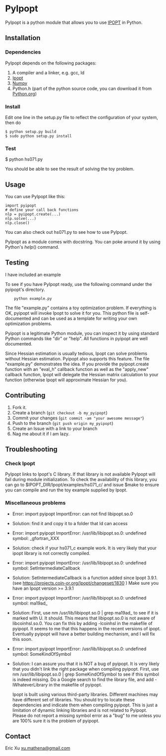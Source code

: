 PyIpopt
=======

PyIpopt is a python module that allows you to use [IPOPT](http://www.coin-or.org/Ipopt/) in 
Python.

Installation
------------

### Dependencies

PyIpopt depends on the following packages:

1. A compiler and a linker, e.g. gcc, ld
2. [Ipopt](https://projects.coin-or.org/Ipopt)
3. [Numpy](http://numpy.scipy.org/)
4. Python.h (part of the python source code, you can download it from [Python.org](http://python.org))

### Install

Edit one line in the setup.py file to reflect the configuration of your system, then do

	$ python setup.py build
	$ sudo python setup.py install

### Test

  $ python hs071.py

You should be able to see the result of solving the toy problem.

Usage
-----
You can use PyIpopt like this:

	import pyipopt
	# define your call back functions
	nlp = pyipopt.create(...)
	nlp.solve(...)
	nlp.close()

You can also check out hs071.py to see how to use PyIpopt.

PyIpopt as a module comes with docstring. You can poke around 
it by using Python's $help()$ command.

Testing
-------

I have included an example 

To see if you have PyIpopt ready, use the following command under the pyipopt's directory. 

		python example.py
	
The file "example.py" contains a toy optimization problem. If everything is OK, pyipopt will invoke Ipopt to solve it for you. 
This python file is self-documented and can be used as a template for writing your own optimization problems. 

Pyipopt is a legitimate Python module, you can inspect it by using standard Python commands like "dir" or "help". All functions in pyipopt are well documented. 

Since Hessian estimation is usually tedious, Ipopt can solve problems without Hessian estimation. Pyipopt also supports this feature. The file "example.py" demonstrates the idea. If you provide the pyipopt.create function with an "eval_h" callback function as well as the "apply_new" callback function, Ipopt will delegate the Hessian matrix calculation to your function (otherwise Ipopt will approximate Hessian for you).

Contributing
------------

1. Fork it.
2. Create a branch (`git checkout -b my_pyipopt`)
3. Commit your changes (`git commit -am "your awesome message"`)
4. Push to the branch (`git push origin my_pyipopt`)
5. Create an Issue with a link to your branch
6. Nag me about it if I am lazy.

Troubleshooting
---------------

### Check Ipopt

PyIpopt links to Ipopt's C library. If that library is not available PyIpopt will fail
during module initialization. To check the availability of this library, you can go to
	$IPOPT_DIR/Ipopt/examples/hs071_c/
and issue $make to ensure you can compile and run the toy example supplied by Ipopt. 

### Miscellaneous problems

* Error:
	import pyipopt
	ImportError: can not find  libipopt.so.0

* Solution:
    find it and copy it to a folder that ld can access

* Error:
	import pyipopt
	ImportError: /usr/lib/libipopt.so.0: undefined symbol: _gfortran_XXX

* Solution: 
    check if your hs071_c example work. It is very likely that your ipopt library is not correctly compiled. 


* Error:
	import pyipopt
	ImportError: /usr/lib/libipopt.so.0: undefined symbol: SetIntermediateCallback

* Solution:
	SetIntermediateCallback is a function added since Ipopt 3.9.1. (see https://projects.coin-or.org/Ipopt/changeset/1830 )
	Make sure you have an Ipopt version >= 3.9.1

* Error:
	import pyipopt
	ImportError: /usr/lib/libipopt.so.0: undefined symbol: ma19ad_

* Solution:
	First, use 
		nm /usr/lib/libipopt.so.0 | grep ma19ad_ 
	to see if it is marked with U. It should. This means that libipopt.so.0 is not aware of libcoinhsl.so.0. You can fix this
	by adding -lcoinhsl in the makefile of pyipopt. It seems to me that this happens in the recent versions of ipopt. Eventually
	pyipopt will have a better building mechanism, and I will fix this soon. 

* Error:
	import pyipopt
	ImportError: /usr/lib/libipopt.so.0: undefined symbol: SomeKindOfSymbol
	
* Solution:
	I can assure you that it is NOT a bug of pyipopt. It is very likely that you didn't link the right package when compiling pyipopt. 
	First, use 
		nm /usr/lib/libipopt.so.0 | grep SomeKindOfSymbol
	to see if this symbol is indeed missing. Do a Google search to find the library file, and 
	add -lWhateverLibrary in the makefile of pyipopt. 
	
	Ipopt is built using various third-party libraries. Different machines may have different set of libraries. You should 
	try to locate these dependencies and indicate them when compiling pyipopt. This is just a limitation of dynamic linking libraries and 
	is not related to Pyipopt. Please do not report a missing symbol error as a "bug" to me unless you are 100% sure it is the problem  of pyipopt. 
	

Contact
--------

Eric Xu <xu.mathena@gmail.com>



